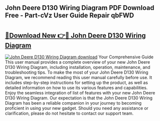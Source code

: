 ## John Deere D130 Wiring Diagram PDF Download Free - Part-cVz User Guide Repair qbFWD

# <h2><a href="http://dfpr6iw.blite.top/?on=John+Deere+D130+Wiring+Diagram">🔗Download New 👉🔴 John Deere D130 Wiring Diagram</a></h2>

[![John Deere D130 Wiring Diagram download](https://i.imgur.com/lujVjoI.png)](http://dfpr6iw.blite.top/?on=John+Deere+D130+Wiring+Diagram)
Your Comprehensive Guide This user manual provides a complete overview of your new John Deere D130 Wiring Diagram, including installation, operation, maintenance, and troubleshooting tips. To make the most of your John Deere D130 Wiring Diagram, we recommend reading this user manual carefully before use. It includes step-by-step instructions for setting up the product, as well as detailed information on how to use its various features and capabilities. Enjoy the seamless integration of list of features with your new John Deere D130 Wiring Diagram. Our expectation is that the John Deere D130 Wiring Diagram has been a reliable companion in your journey to becoming proficient in using your new gadget. Should you need any assistance or clarification, please do not hesitate to contact our support team.
